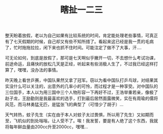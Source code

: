 ﻿---
layout: post 
title: 瞎扯一二三
---

整天盼着放假，老以为自己如果有比较系统的时间，肯定能处理老些事情，可真正有了七天假期的时候，自己却又有些不知所措了。看起来这已经是我一贯的毛病了，忙时拖拖拉拉，闲下来也抓不住时间。可能注定了做不了大事，汗….

可无论如何，到底是放假了，那可是七天啊似乎撇开一切，不去想什么考试功课，前途命运，且痛快的放松几天是正经，听起来有些消极人生了，不过我已经这样打算了，嘿嘿，没办法的事情。

昨天晚上看世乒赛，中国队果然又拿了冠军。窃以为看中国队打乒乓球，对结果其实没什么可以关注的，出意外的几率小的可怜，而过程才是一种享受。对中国队的三位国手，本人以为用三国中三个人物形容一下再好不过，王浩举重若亲，像极了赵子龙，王励勤则是我最喜欢的选手，打到最后居然面露微笑，实在有周瑜的儒将风范，而马林勇猛无匹，是猛张飞的典型了（可惜少了胡子）…

天气转热，蚊子先生（实在由于本人对蚊子太过畏惧，所以用了先生）又如期而至，飞机似的到处嗡嗡，让人受不了。唉！我发誓，要是有人绝了这个东西，我就将每年鲜血量由200cc升至2000cc，嘿嘿…